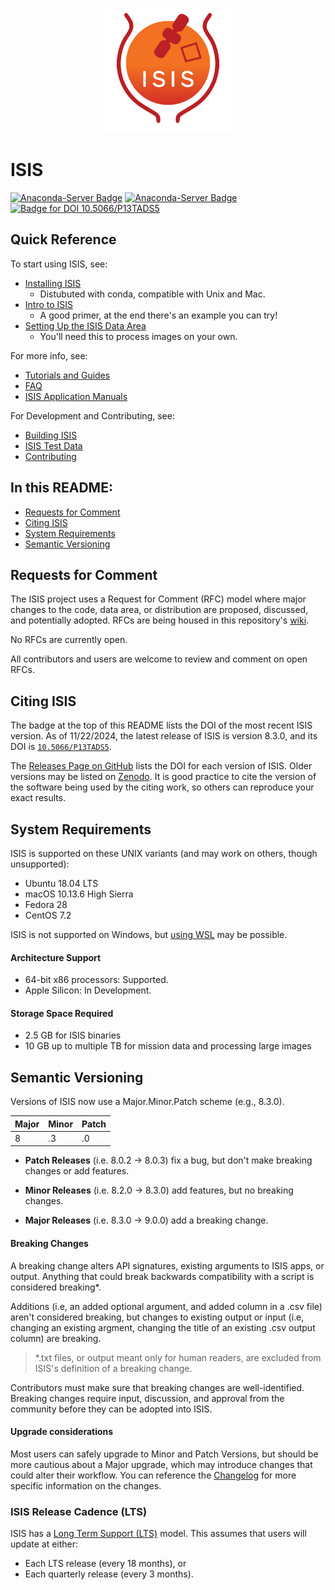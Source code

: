 <p align="center">
  <img src="isis/src/docsys/assets/img/image-source-files/isis-logo-red.svg" alt="ISIS" width=200> 
</p>

# ISIS

[![Anaconda-Server Badge](https://anaconda.org/usgs-astrogeology/isis3/badges/version.svg)](https://anaconda.org/usgs-astrogeology/isis3)
[![Anaconda-Server Badge](https://anaconda.org/usgs-astrogeology/isis/badges/version.svg)](https://anaconda.org/usgs-astrogeology/isis)
[![Badge for DOI 10.5066/P13TADS5](https://img.shields.io/badge/DOI-10.5066%2FP13TADS5-blue)](https://doi.org/10.5066/P13TADS5)

## Quick Reference

To start using ISIS, see:

- [Installing ISIS](https://astrogeology.usgs.gov/docs/how-to-guides/environment-setup-and-maintenance/installing-isis-via-anaconda/)
    - Distubuted with conda, compatible with Unix and Mac.
- [Intro to ISIS](https://astrogeology.usgs.gov/docs/getting-started/using-isis-first-steps/introduction-to-isis/)
    - A good primer, at the end there's an example you can try!
- [Setting Up the ISIS Data Area](https://astrogeology.usgs.gov/docs/how-to-guides/environment-setup-and-maintenance/isis-data-area/)
    - You'll need this to process images on your own.

For more info, see:

- [Tutorials and Guides](https://astrogeology.usgs.gov/docs/)
- [FAQ](https://astrogeology.usgs.gov/docs/getting-started/using-isis-first-steps/isis-faq/)
- [ISIS Application Manuals](https://isis.astrogeology.usgs.gov)

For Development and Contributing, see:

- [Building ISIS](https://astrogeology.usgs.gov/docs/how-to-guides/isis-developer-guides/developing-isis3-with-cmake/)
- [ISIS Test Data](https://astrogeology.usgs.gov/docs/how-to-guides/isis-developer-guides/obtaining-maintaining-submitting-test-data/)
- [Contributing](https://astrogeology.usgs.gov/docs/how-to-guides/isis-developer-guides/contributing-to-isis/)

## In this README:

- [Requests for Comment](README.md#Requests-for-Comment)
- [Citing ISIS](README.md#Citing-ISIS)
- [System Requirements](README.md#system-requirements)
- [Semantic Versioning](README.md#Semantic-Versioning-and-It's-Role-in-Describing-the-Software)


## Requests for Comment
The ISIS project uses a Request for Comment (RFC) model where major changes to the code, data area, or distribution are proposed, discussed, and potentially adopted.  RFCs are being housed in this repository's [wiki](https://github.com/USGS-Astrogeology/ISIS3/wiki).

No RFCs are currently open.

All contributors and users are welcome to review and comment on open RFCs.

## Citing ISIS

The badge at the top of this README lists the DOI of the most recent ISIS version.  As of 11/22/2024, the latest release of ISIS is version 8.3.0, and its DOI is [`10.5066/P13TADS5`](https://doi.org/10.5066/P13TADS5).

The [Releases Page on GitHub](https://github.com/DOI-USGS/ISIS3/releases) lists the DOI for each version of ISIS.  Older versions may be listed on [Zenodo](https://doi.org/10.5281/zenodo.2563341).  It is good practice to cite the version of the software being used by the citing work, so others can reproduce your exact results.

## System Requirements

ISIS is supported on these UNIX variants (and may work on others, though unsupported):

-   Ubuntu 18.04 LTS
-   macOS 10.13.6 High Sierra
-   Fedora 28
-   CentOS 7.2

[//]: # ( These are all past their vendors' standard support, most EOL:         )
[//]: # ( Ubuntu 18.04LTS            Released 2018.04, ESS 2023.05, EOL 2028.04 )
[//]: # ( macOS 10.13.6 High Sierra  Released 2017.09,              EOL 2020.11 )
[//]: # ( Fedora 28                  Released 2018.05,              EOL 2019.05 )
[//]: # ( CentOS 7.2                 Released 2015.12,              EOL 2024.06 )

ISIS is not supported on Windows, but 
[using WSL](https://planetarygis.blogspot.com/2024/02/isis-and-asp-on-windows-11-wsl-take-3.html) 
may be possible.

#### Architecture Support

- 64-bit x86 processors: Supported. 
- Apple Silicon: In Development.

#### Storage Space Required

- 2.5 GB for ISIS binaries
- 10 GB up to multiple TB for mission data and processing large images



[//]: # ( Legacy ISIS Versions, links broken )

[//]: # ( ISIS 2  - http://isis.astrogeology.usgs.gov/Isis2/isis-bin/installation.cgi )

[//]: # ( ISIS3 3.5.2 - https://isis.astrogeology.usgs.gov/documents/LegacyInstallGuide/index.html )


## Semantic Versioning

Versions of ISIS now use a Major.Minor.Patch scheme (e.g., 8.3.0). 

| Major | Minor | Patch |
|-------|-------|-------|
| 8     | .3    | .0    |


- **Patch Releases** (i.e. 8.0.2 → 8.0.3) fix a bug, but don't make breaking changes or add features.

- **Minor Releases** (i.e. 8.2.0 → 8.3.0) add features, but no breaking changes.

- **Major Releases** (i.e. 8.3.0 → 9.0.0) add a breaking change.

#### Breaking Changes

A breaking change alters API signatures, existing arguments to ISIS apps, or output.  Anything that could break backwards compatibility with a script is considered breaking*.

Additions (i.e, an added optional argument, and added column in a .csv file) aren't considered breaking, but changes to existing output or input (i.e, changing an existing argment, changing the title of an existing .csv output column) are breaking.

> *.txt files, or output meant only for human readers, are excluded from ISIS's definition of a breaking change.

Contributors must make sure that breaking changes are well-identified.  Breaking changes require input, discussion, and approval from the community before they can be adopted into ISIS.

#### Upgrade considerations

Most users can safely upgrade to Minor and Patch Versions, but should be more cautious about a Major upgrade, which may introduce changes that could alter their workflow.  You can reference the [Changelog](https://github.com/USGS-Astrogeology/ISIS3/blob/dev/CHANGELOG.md) for more specific information on the changes.

### ISIS Release Cadence (LTS)
ISIS has a [Long Term Support (LTS)](https://github.com/USGS-Astrogeology/ISIS3/discussions/4691) model. This assumes that users will update at either:

  - Each LTS release (every 18 months), or 
  - Each quarterly release (every 3 months).
